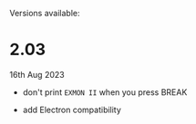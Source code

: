 Versions available:

# 2.03

16th Aug 2023

- don't print `EXMON II` when you press BREAK

- add Electron compatibility
